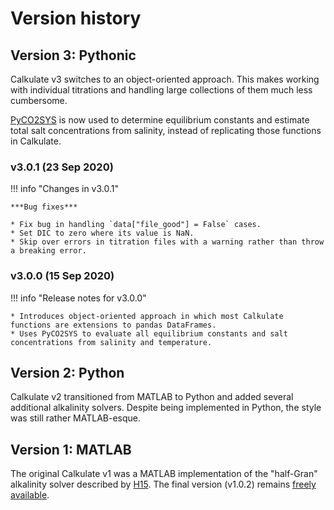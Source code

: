 # Version history

## Version 3: Pythonic

Calkulate v3 switches to an object-oriented approach.  This makes working with individual titrations and handling large collections of them much less cumbersome.

[PyCO2SYS](https://PyCO2SYS.rtfd.io) is now used to determine equilibrium constants and estimate total salt concentrations from salinity, instead of replicating those functions in Calkulate.

### v3.0.1 (23 Sep 2020)

!!! info "Changes in v3.0.1"

    ***Bug fixes***

    * Fix bug in handling `data["file_good"] = False` cases.
    * Set DIC to zero where its value is NaN.
    * Skip over errors in titration files with a warning rather than throw a breaking error.

### v3.0.0 (15 Sep 2020)

!!! info "Release notes for v3.0.0"

    * Introduces object-oriented approach in which most Calkulate functions are extensions to pandas DataFrames.
    * Uses PyCO2SYS to evaluate all equilibrium constants and salt concentrations from salinity and temperature.

## Version 2: Python

Calkulate v2 transitioned from MATLAB to Python and added several additional alkalinity solvers.  Despite being implemented in Python, the style was still rather MATLAB-esque.

## Version 1: MATLAB

The original Calkulate v1 was a MATLAB implementation of the "half-Gran" alkalinity solver described by [H15](../references/#h). The final version (v1.0.2) remains [freely available](https://github.com/mvdh7/calkulate/tree/1.0.2).
